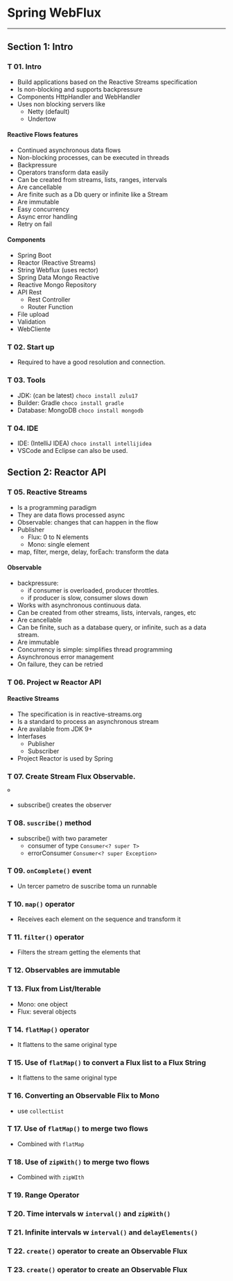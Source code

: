 
# Spring WebFlux

---

## Section 1: Intro

### T 01. Intro

- Build applications based on the Reactive Streams specification
- Is non-blocking and supports backpressure 
- Components HttpHandler and WebHandler
- Uses non blocking servers like
  - Netty (default)
  - Undertow

#### Reactive Flows features
- Continued asynchronous data flows
- Non-blocking processes, can be executed in threads
- Backpressure
- Operators transform data easily
- Can be created from streams, lists, ranges, intervals
- Are cancellable
- Are finite such as a Db query or infinite like a Stream
- Are immutable
- Easy concurrency
- Async error handling
- Retry on fail 

#### Components

- Spring Boot
- Reactor (Reactive Streams)
- String Webflux (uses rector)
- Spring Data Mongo Reactive
- Reactive Mongo Repository
- API Rest
  - Rest Controller
  - Router Function
- File upload
- Validation
- WebCliente


### T 02. Start up

- Required to have a good resolution and connection.

### T 03. Tools

- JDK: (can be latest) `choco install zulu17`
- Builder: Gradle `choco install gradle`
- Database: MongoDB `choco install mongodb`

### T 04. IDE

- IDE: (IntelliJ IDEA) `choco install intellijidea`
- VSCode and Eclipse can also be used.

## Section 2: Reactor API

### T 05. Reactive Streams
 
- Is a programming paradigm
- They are data flows processed async
- Observable: changes that can happen in the flow
- Publisher
  - Flux: 0 to N elements
  - Mono: single element
- map, filter, merge, delay, forEach: transform the data

#### Observable
- backpressure: 
  - if consumer is overloaded, producer throttles.
  - if producer is slow, consumer slows down
- Works with asynchronous continuous data.
- Can be created from other streams, lists, intervals, ranges, etc
- Are cancellable
- Can be finite, such as a database query, or infinite, such as a data stream.
- Are immutable
- Concurrency is simple: simplifies thread programming
- Asynchronous error management
- On failure, they can be retried

### T 06. Project w Reactor API

#### Reactive Streams

- The specification is in reactive-streams.org
- Is a standard to process an asynchronous stream
- Are available from JDK 9+
- Interfases
  - Publisher
  - Subscriber
- Project Reactor is used by Spring

### T 07. Create Stream Flux Observable.
º
- subscribe() creates the observer

### T 08. `suscribe()` method
- subscribe() with two parameter
  - consumer of type `Consumer<? super T>` 
  - errorConsumer `Consumer<? super Exception>`



### T 09. `onComplete()` event

- Un tercer pametro de suscribe toma un runnable


### T 10. `map()` operator

- Receives each element on the sequence and transform it

### T 11. `filter()` operator

- Filters the stream getting the elements that

### T 12. Observables are immutable

### T 13. Flux from List/Iterable

- Mono: one object
- Flux: several objects


### T 14. `flatMap()` operator

- It flattens to the same original type 
 
### T 15. Use of `flatMap()` to convert a Flux list to a Flux String

- It flattens to the same original type

### T 16. Converting an Observable Flix to Mono

- use `collectList`

### T 17. Use of `flatMap()` to merge two flows

- Combined with `flatMap` 

### T 18. Use of `zipWith()` to merge two flows

- Combined with `zipWIth`

### T 19. Range Operator
 

### T 20. Time intervals w `interval()`  and `zipWith()`

### T 21. Infinite intervals w `interval()`  and `delayElements()`

### T 22.  `create()`  operator to create an Observable Flux

### T 23.  `create()`  operator to create an Observable Flux
